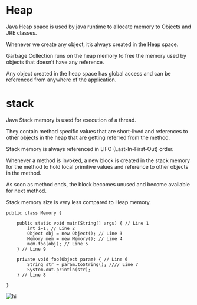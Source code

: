 # Heap

Java Heap space is used by java runtime to allocate memory to Objects and JRE classes. 

Whenever we create any object, it’s always created in the Heap space.

Garbage Collection runs on the heap memory to free the memory used by objects that doesn’t have any reference. 

Any object created in the heap space has global access and can be referenced from anywhere of the application.

# stack

Java Stack memory is used for execution of a thread. 

They contain method specific values that are short-lived and references to other objects in the heap that are getting referred from the method.

Stack memory is always referenced in LIFO (Last-In-First-Out) order. 

Whenever a method is invoked, a new block is created in the stack memory for the method to hold local primitive values and reference to other objects in the method.

As soon as method ends, the block becomes unused and become available for next method.

Stack memory size is very less compared to Heap memory.


```
public class Memory {

	public static void main(String[] args) { // Line 1
		int i=1; // Line 2
		Object obj = new Object(); // Line 3
		Memory mem = new Memory(); // Line 4
		mem.foo(obj); // Line 5
	} // Line 9

	private void foo(Object param) { // Line 6
		String str = param.toString(); //// Line 7
		System.out.println(str);
	} // Line 8

}
```

<img src="https://cdn.journaldev.com/wp-content/uploads/2014/08/Java-Heap-Stack-Memory.png" alt="hi" class="inline"/>
